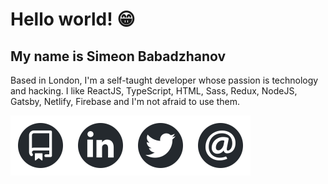 # Hello world! 😁

## My name is Simeon Babadzhanov

Based in London, I'm a self-taught developer whose passion is technology and hacking. I like ReactJS, TypeScript, HTML, Sass, Redux, NodeJS, Gatsby, Netlify, Firebase and I'm not afraid to use them.

<div align="center">
    <a href="https://github.com/Babadzhanov?tab=repositories" target="_blank">
        <img width="96" height="96"  src="https://github.com/Babadzhanov/Babadzhanov/blob/master/assets/icon-repos.svg" align="left">
    </a>
    <a href="https://www.linkedin.com/in/simeon-babadzhanov/" target="_blank">
        <img width="96" height="96" src="https://github.com/Babadzhanov/Babadzhanov/blob/master/assets/icon-linkedin.svg" align="left">
    </a>
    <a href="https://twitter.com/thisBabadzhanov" target="_blank">
        <img width="96" height="96"  src="https://github.com/Babadzhanov/Babadzhanov/blob/master/assets/icon-twitter.svg" align="left">
    </a>
    <a href="mailto:simeoncoding@gmail.com" target="_blank">
        <img width="96" height="96"  src="https://github.com/Babadzhanov/Babadzhanov/blob/master/assets/icon-email.svg" align="left">
    </a>
</div>
